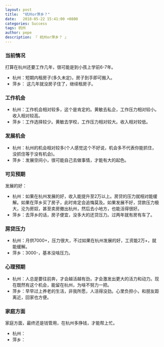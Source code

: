 ```yaml
---
layout: post
title:  "杭州or萍乡？"
date:   2018-05-22 15:41:00 +0800
categories: Success
tags: 杭州
author: pepe
description: 『 杭州or萍乡？ 』
---
```

### **当前情况**

打算在杭州还要工作几年，很可能是到小孩上学前6-7年。

* 杭州：短期内租房子(多久未定)，房子到手即可搬入。
* 萍乡： 这几年就没房子住了，继续租房子。

### **工作机会**

* 杭州：工作机会相对较多，这个是肯定的。黄敏去私企，工作压力相对较小。收入相对较高。
* 萍乡：工作选择较少。黄敏去学校，工作压力相对较大。收入相对较低。

### **发展机会**

* 杭州：杭州的机会相对较多(个人感觉这个不好说，机会多不代表你能抓住，没抓住等于没有机会)。
* 萍乡：发展空间小，很可能自己去做事情，才能有大的起色。


### **可见预期**
发展的好：

* 杭州：如果在杭州发展的好，收入能提升至2万以上。房贷的压力就相对能缓解。如果在萍乡买了房子，此时肯定会追悔莫及。如果发展不好，贷款压力极大，沦为房奴，甚至卖房撤出杭州，然后去小地方，也能活得很好。
* 萍乡：去萍乡的话，房子便宜，没多大的还贷压力。过两年就有房有车了。

### **房贷压力**

* 杭州：月供7000+，压力很大，不过如果在杭州发展的好，工资能2万+，就能缓解。
* 萍乡：3000-，基本没啥压力。

### **心理预期**

* 杭州：人总是要往前奔，才会越活越有劲，才会激发出更大的活力和动力。现在既然有这个机会，能留在杭州，为啥不努力一把。
* 萍乡：早早过上养老的生活，非我所愿，人活得没劲。心里负担小，和朋友距离近，回家也方便。

### **家庭方面**

家庭方面，最终还是钱管用，在杭州多挣钱，才能帮上忙。

* 杭州：
* 萍乡：


























